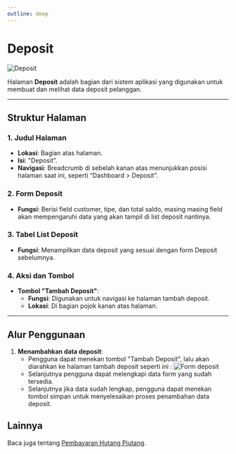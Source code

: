 ```yaml
---
outline: deep
---
```


# Deposit

![Deposit](/deposit.png)

Halaman **Deposit** adalah bagian dari sistem aplikasi yang digunakan untuk membuat dan melihat data deposit pelanggan.

---

## Struktur Halaman

### 1. **Judul Halaman**

- **Lokasi**: Bagian atas halaman.
- **Isi**: "Deposit”.
- **Navigasi**: Breadcrumb di sebelah kanan atas menunjukkan posisi halaman saat ini, seperti “Dashboard > Deposit”.

### 2. **Form Deposit**

- **Fungsi**: Berisi field customer, tipe, dan total saldo, masing masing field akan mempengaruhi data yang akan tampil di list deposit nantinya.

### 3. **Tabel List Deposit**

- **Fungsi**: Menampilkan data deposit yang sesuai dengan form Deposit sebelumnya.

### 4. **Aksi dan Tombol**

- **Tombol "Tambah Deposit"**:
  - **Fungsi**: Digunakan untuk navigasi ke halaman tambah deposit.
  - **Lokasi**: Di bagian pojok kanan atas halaman.

---

## Alur Penggunaan

1. **Menambahkan data deposit**:
   - Pengguna dapat menekan tombol "Tambah Deposit", lalu akan diarahkan ke halaman tambah deposit seperti ini :
     ![Form deposit](/form-deposit.png)
   - Selanjutnya pengguna dapat melengkapi data form yang sudah tersedia.
   - Selanjutnya jika data sudah lengkap, pengguna dapat menekan tombol simpan untuk menyelesaikan proses penambahan data deposit.

## Lainnya

Baca juga tentang [Pembayaran Hutang Piutang](/transaksi/pembayaran-hutang-piutang).
